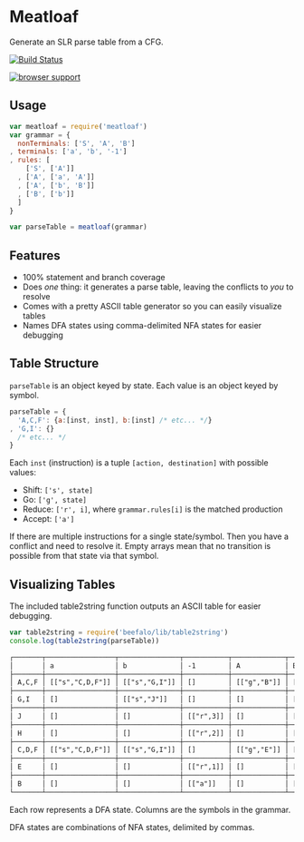 # Meatloaf

Generate an SLR parse table from a CFG.

[![Build Status](https://travis-ci.org/ben-ng/meatloaf.svg?branch=master)](https://travis-ci.org/ben-ng/meatloaf)

[![browser support](https://ci.testling.com/ben-ng/meatloaf.png)
](https://ci.testling.com/ben-ng/meatloaf)

## Usage

```javascript
var meatloaf = require('meatloaf')
var grammar = {
  nonTerminals: ['S', 'A', 'B']
, terminals: ['a', 'b', '-1']
, rules: [
    ['S', ['A']]
  , ['A', ['a', 'A']]
  , ['A', ['b', 'B']]
  , ['B', ['b']]
  ]
}

var parseTable = meatloaf(grammar)
```

## Features

 * 100% statement and branch coverage
 * Does *one* thing: it generates a parse table, leaving the conflicts to *you* to resolve
 * Comes with a pretty ASCII table generator so you can easily visualize tables
 * Names DFA states using comma-delimited NFA states for easier debugging

## Table Structure

`parseTable` is an object keyed by state. Each value is an object keyed by symbol.

```js
parseTable = {
  'A,C,F': {a:[inst, inst], b:[inst] /* etc... */}
, 'G,I': {}
  /* etc... */
}
```

Each `inst` (instruction) is a tuple `[action, destination]` with possible values:

 * Shift: `['s', state]`
 * Go: `['g', state]`
 * Reduce: `['r', i]`, where `grammar.rules[i]` is the matched production
 * Accept: `['a']`

If there are multiple instructions for a single state/symbol. Then you have a conflict and need to resolve it. Empty arrays mean that no transition is possible from that state via that symbol.

## Visualizing Tables

The included table2string function outputs an ASCII table for easier debugging.

```js
var table2string = require('beefalo/lib/table2string')
console.log(table2string(parseTable))
```

```txt
┌───────┬─────────────────┬───────────────┬───────────┬─────────────┬─────────────┐
│       │ a               │ b             │ -1        │ A           │ B           |
├───────┼─────────────────┼───────────────┼───────────┼─────────────┼─────────────┤
│ A,C,F │ [["s","C,D,F"]] │ [["s","G,I"]] │ []        │ [["g","B"]] │ []          |
├───────┼─────────────────┼───────────────┼───────────┼─────────────┼─────────────┤
│ G,I   │ []              │ [["s","J"]]   │ []        │ []          │ [["g","H"]] |
├───────┼─────────────────┼───────────────┼───────────┼─────────────┼─────────────┤
│ J     │ []              │ []            │ [["r",3]] │ []          │ []          |
├───────┼─────────────────┼───────────────┼───────────┼─────────────┼─────────────┤
│ H     │ []              │ []            │ [["r",2]] │ []          │ []          |
├───────┼─────────────────┼───────────────┼───────────┼─────────────┼─────────────┤
│ C,D,F │ [["s","C,D,F"]] │ [["s","G,I"]] │ []        │ [["g","E"]] │ []          |
├───────┼─────────────────┼───────────────┼───────────┼─────────────┼─────────────┤
│ E     │ []              │ []            │ [["r",1]] │ []          │ []          |
├───────┼─────────────────┼───────────────┼───────────┼─────────────┼─────────────┤
│ B     │ []              │ []            │ [["a"]]   │ []          │ []          |
└───────┴─────────────────┴───────────────┴───────────┴─────────────┴─────────────┘
```

Each row represents a DFA state. Columns are the symbols in the grammar.

DFA states are combinations of NFA states, delimited by commas.
